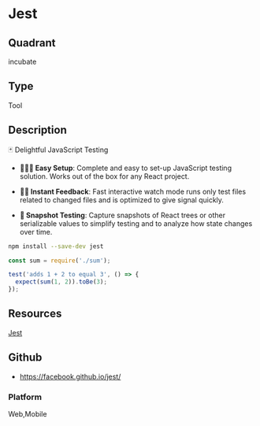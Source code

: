 # Jest

## Quadrant
incubate

## Type
Tool

## Description
🃏 Delightful JavaScript Testing

* **👩🏻‍💻 Easy Setup**: Complete and easy to set-up JavaScript testing solution.
  Works out of the box for any React project.

* **🏃🏽 Instant Feedback**: Fast interactive watch mode runs only test files
  related to changed files and is optimized to give signal quickly.

* **📸 Snapshot Testing**: Capture snapshots of React trees or other
  serializable values to simplify testing and to analyze how state changes over
  time.

```bash
npm install --save-dev jest
```

```javascript
const sum = require('./sum');

test('adds 1 + 2 to equal 3', () => {
  expect(sum(1, 2)).toBe(3);
});

```

## Resources
[Jest](https://facebook.github.io/jest/)

## Github
* <https://facebook.github.io/jest/>

### Platform
Web,Mobile